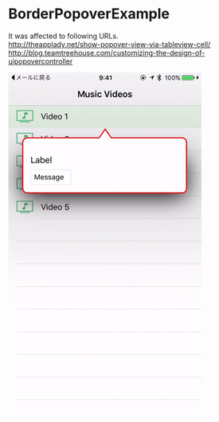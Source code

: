 # BorderPopoverExample
It was affected to following URLs.<br/>
http://theapplady.net/show-popover-view-via-tableview-cell/ <br/>
http://blog.teamtreehouse.com/customizing-the-design-of-uipopovercontroller


![Example](https://github.com/HIkaruSato/BorderPopoverExample/blob/master/popverTutorial.gif?raw=true)
